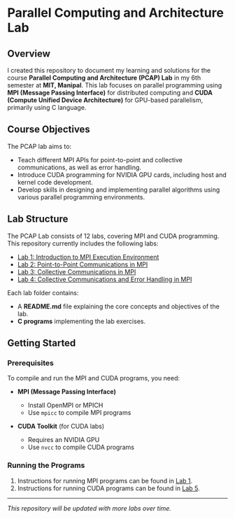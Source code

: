 # Parallel Computing and Architecture Lab

## Overview
I created this repository to document my learning and solutions for the course **Parallel Computing and Architecture (PCAP) Lab** in my 6th semester at **MIT, Manipal**. This lab focuses on parallel programming using **MPI (Message Passing Interface)** for distributed computing and **CUDA (Compute Unified Device Architecture)** for GPU-based parallelism, primarily using C language.

## Course Objectives
The PCAP lab aims to:
- Teach different MPI APIs for point-to-point and collective communications, as well as error handling.
- Introduce CUDA programming for NVIDIA GPU cards, including host and kernel code development.
- Develop skills in designing and implementing parallel algorithms using various parallel programming environments.

## Lab Structure
The PCAP Lab consists of 12 labs, covering MPI and CUDA programming. This repository currently includes the following labs:

- [Lab 1: Introduction to MPI Execution Environment](lab-1/README.md)
- [Lab 2: Point-to-Point Communications in MPI](lab-2/README.md)
- [Lab 3: Collective Communications in MPI](lab-3/README.md)
- [Lab 4: Collective Communications and Error Handling in MPI](lab-4/README.md)

Each lab folder contains:
- A **README.md** file explaining the core concepts and objectives of the lab.
- **C programs** implementing the lab exercises.

## Getting Started
### Prerequisites
To compile and run the MPI and CUDA programs, you need:

- **MPI (Message Passing Interface)**
  - Install OpenMPI or MPICH
  - Use `mpicc` to compile MPI programs
  
- **CUDA Toolkit** (for CUDA labs)
  - Requires an NVIDIA GPU
  - Use `nvcc` to compile CUDA programs

### Running the Programs
1. Instructions for running MPI programs can be found in [Lab 1](lab-1/README.md).
2. Instructions for running CUDA programs can be found in [Lab 5](lab-5/README.md).

---
_This repository will be updated with more labs over time._

